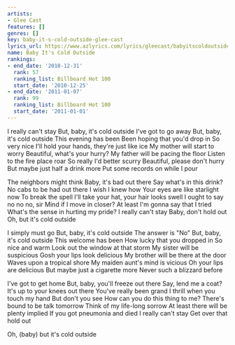 ```yaml
---
artists:
- Glee Cast
features: []
genres: []
key: baby-it-s-cold-outside-glee-cast
lyrics_url: https://www.azlyrics.com/lyrics/gleecast/babyitscoldoutside.html
name: Baby It's Cold Outside
rankings:
- end_date: '2010-12-31'
  rank: 57
  ranking_list: Billboard Hot 100
  start_date: '2010-12-25'
- end_date: '2011-01-07'
  rank: 99
  ranking_list: Billboard Hot 100
  start_date: '2011-01-01'
---
```


I really can't stay
But, baby, it's cold outside
I've got to go away
But, baby, it's cold outside
This evening has been
Been hoping that you'd drop in
So very nice
I'll hold your hands, they're just like ice
My mother will start to worry
Beautiful, what's your hurry?
My father will be pacing the floor
Listen to the fire place roar
So really I'd better scurry
Beautiful, please don't hurry
But maybe just half a drink more
Put some records on while I pour

The neighbors might think
Baby, it's bad out there
Say what's in this drink?
No cabs to be had out there
I wish I knew how
Your eyes are like starlight now
To break the spell
I'll take your hat, your hair looks swell
I ought to say no no no, sir
Mind if I move in closer?
At least I'm gonna say that I tried
What's the sense in hurting my pride?
I really can't stay
Baby, don't hold out
Oh, but it's cold outside

I simply must go
But, baby, it's cold outside
The answer is "No"
But, baby, it's cold outside
This welcome has been
How lucky that you dropped in
So nice and warm
Look out the window at that storm
My sister will be suspicious
Gosh your lips look delicious
My brother will be there at the door
Waves upon a tropical shore
My maiden aunt's mind is vicious
Oh your lips are delicious
But maybe just a cigarette more
Never such a blizzard before

I've got to get home
But, baby, you'll freeze out there
Say, lend me a coat?
It's up to your knees out there
You've really been grand
I thrill when you touch my hand
But don't you see
How can you do this thing to me?
There's bound to be talk tomorrow
Think of my life-long sorrow
At least there will be plenty implied
If you got pneumonia and died
I really can't stay
Get over that hold out

Oh, (baby) but it's cold outside



